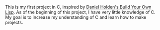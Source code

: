 This is my first project in C, inspired by [Daniel Holden's Build Your Own Lisp](https://buildyourownlisp.com/). As of the beginning of this project, I have very little knowledge of C. My goal is to increase my understanding of C and learn how to make projects.